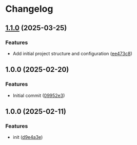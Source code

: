 # Changelog

## [1.1.0](https://github.com/nguyenvanduocit/rag-kit/compare/v1.0.0...v1.1.0) (2025-03-25)


### Features

* Add initial project structure and configuration ([ee473c8](https://github.com/nguyenvanduocit/rag-kit/commit/ee473c8196f7764b1acf3d8cd5e7ac76aa499a70))

## 1.0.0 (2025-02-20)


### Features

* Initial commit ([09952e3](https://github.com/nguyenvanduocit/rag-kit/commit/09952e3634ca54de2e6c284609df3674c39437b2))

## 1.0.0 (2025-02-11)


### Features

* init ([d9e4a3e](https://github.com/nguyenvanduocit/rag-kit/commit/d9e4a3e922d0693918b0a82422b1b70e82414bb9))
